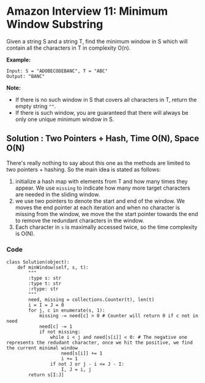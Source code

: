 # Amazon Interview 11: Minimum Window Substring

Given a string S and a string T, find the minimum window in S which will contain all the characters in T in complexity O(n).

**Example:**

```
Input: S = "ADOBECODEBANC", T = "ABC"
Output: "BANC"
```

**Note:**

- If there is no such window in S that covers all characters in T, return the empty string `""`.
- If there is such window, you are guaranteed that there will always be only one unique minimum window in S.

## Solution : Two Pointers + Hash, Time O(N), Space O(N)

There's really nothing to say about this one as the methods are limited to two pointers + hashing. So the main idea is stated as follows:

1. initialize a hash map with elements from T and how many times they appear. We use `missing` to indicate how many more target characters are needed in the sliding window.
2. we use two pointers to denote the start and end of the window. We moves the end pointer at each iteration and when no character is missing from the window, we move the the start pointer towards the end to remove the redundant characters in the window.
3. Each character in `s` is maximally accessed twice, so the time complexity is O(N).

### Code

```
class Solution(object):
    def minWindow(self, s, t):
        """
        :type s: str
        :type t: str
        :rtype: str
        """
        need, missing = collections.Counter(t), len(t)
        i = I = J = 0
        for j, c in enumerate(s, 1):
            missing -= need[c] > 0 # Counter will return 0 if c not in need
            need[c] -= 1
            if not missing:
                while i < j and need[s[i]] < 0: # The negative one represents the redudant character, once we hit the positive, we find the current minimal window
                    need[s[i]] += 1
                    i += 1
                if not J or j - i <= J - I:
                    I, J = i, j
        return s[I:J]
```